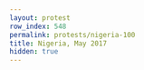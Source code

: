 ```yaml
---
layout: protest
row_index: 548
permalink: protests/nigeria-100
title: Nigeria, May 2017
hidden: true
---
```

